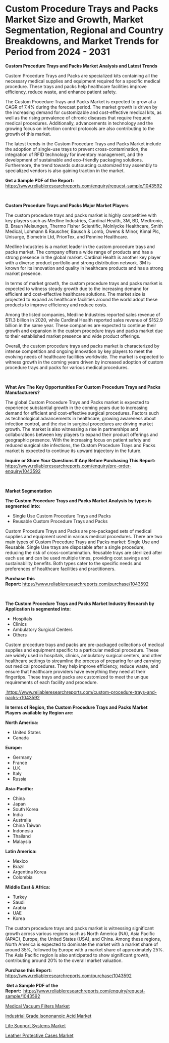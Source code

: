 <p><h1>Custom Procedure Trays and Packs Market Size and Growth, Market Segmentation, Regional and Country Breakdowns, and Market Trends for Period from 2024 -  2031</h1></p><p><strong>Custom Procedure Trays and Packs Market Analysis and Latest Trends</strong></p>
<p><p>Custom Procedure Trays and Packs are specialized kits containing all the necessary medical supplies and equipment required for a specific medical procedure. These trays and packs help healthcare facilities improve efficiency, reduce waste, and enhance patient safety.</p><p>The Custom Procedure Trays and Packs Market is expected to grow at a CAGR of 7.4% during the forecast period. The market growth is driven by the increasing demand for customizable and cost-effective medical kits, as well as the rising prevalence of chronic diseases that require frequent medical procedures. Additionally, advancements in technology and the growing focus on infection control protocols are also contributing to the growth of this market.</p><p>The latest trends in the Custom Procedure Trays and Packs Market include the adoption of single-use trays to prevent cross-contamination, the integration of RFID technology for inventory management, and the development of sustainable and eco-friendly packaging solutions. Furthermore, the trend towards outsourcing customized tray assembly to specialized vendors is also gaining traction in the market.</p></p>
<p><strong>Get a Sample PDF of the Report:&nbsp;</strong> <a href="https://www.reliableresearchreports.com/enquiry/request-sample/1043592">https://www.reliableresearchreports.com/enquiry/request-sample/1043592</a></p>
<p>&nbsp;</p>
<p><strong>Custom Procedure Trays and Packs Major Market Players</strong></p>
<p><p>The custom procedure trays and packs market is highly competitive with key players such as Medline Industries, Cardinal Health, 3M, BD, Medtronic, B. Braun Melsungen, Thermo Fisher Scientific, Molnlycke Healthcare, Smith Medical, Lohmann & Rauscher, Bausch & Lomb, Owens & Minor, Kimal Plc, Unisurge, Biometrix Ltd, PrionTex, and Pennine Healthcare.</p><p>Medline Industries is a market leader in the custom procedure trays and packs market. The company offers a wide range of products and has a strong presence in the global market. Cardinal Health is another key player with a diverse product portfolio and strong distribution network. 3M is known for its innovation and quality in healthcare products and has a strong market presence.</p><p>In terms of market growth, the custom procedure trays and packs market is expected to witness steady growth due to the increasing demand for efficient and cost-effective healthcare solutions. The market size is projected to expand as healthcare facilities around the world adopt these products to improve efficiency and reduce costs.</p><p>Among the listed companies, Medline Industries reported sales revenue of $11.3 billion in 2020, while Cardinal Health reported sales revenue of $152.9 billion in the same year. These companies are expected to continue their growth and expansion in the custom procedure trays and packs market due to their established market presence and wide product offerings.</p><p>Overall, the custom procedure trays and packs market is characterized by intense competition and ongoing innovation by key players to meet the evolving needs of healthcare facilities worldwide. The market is expected to witness growth in the coming years driven by increased adoption of custom procedure trays and packs for various medical procedures.</p></p>
<p>&nbsp;</p>
<p><strong>What Are The Key Opportunities For Custom Procedure Trays and Packs Manufacturers?</strong></p>
<p><p>The global Custom Procedure Trays and Packs market is expected to experience substantial growth in the coming years due to increasing demand for efficient and cost-effective surgical procedures. Factors such as technological advancements in healthcare, growing awareness about infection control, and the rise in surgical procedures are driving market growth. The market is also witnessing a rise in partnerships and collaborations between key players to expand their product offerings and geographic presence. With the increasing focus on patient safety and reduced surgical site infections, the Custom Procedure Trays and Packs market is expected to continue its upward trajectory in the future.</p></p>
<p><strong>Inquire or Share Your Questions If Any Before Purchasing This Report:</strong> <a href="https://www.reliableresearchreports.com/enquiry/pre-order-enquiry/1043592">https://www.reliableresearchreports.com/enquiry/pre-order-enquiry/1043592</a></p>
<p>&nbsp;</p>
<p><strong>Market Segmentation</strong></p>
<p><strong>The Custom Procedure Trays and Packs Market Analysis by types is segmented into:</strong></p>
<p><ul><li>Single Use Custom Procedure Trays and Packs</li><li>Reusable Custom Procedure Trays and Packs</li></ul></p>
<p><p>Custom Procedure Trays and Packs are pre-packaged sets of medical supplies and equipment used in various medical procedures. There are two main types of Custom Procedure Trays and Packs market: Single Use and Reusable. Single Use trays are disposable after a single procedure, reducing the risk of cross-contamination. Reusable trays are sterilized after each use and can be used multiple times, providing cost savings and sustainability benefits. Both types cater to the specific needs and preferences of healthcare facilities and practitioners.</p></p>
<p><strong>Purchase this Report:&nbsp;</strong><a href="https://www.reliableresearchreports.com/purchase/1043592">https://www.reliableresearchreports.com/purchase/1043592</a></p>
<p>&nbsp;</p>
<p><strong>The Custom Procedure Trays and Packs Market Industry Research by Application is segmented into:</strong></p>
<p><ul><li>Hospitals</li><li>Clinics</li><li>Ambulatory Surgical Centers</li><li>Others</li></ul></p>
<p><p>Custom procedure trays and packs are pre-packaged collections of medical supplies and equipment specific to a particular medical procedure. These are widely used in hospitals, clinics, ambulatory surgical centers, and other healthcare settings to streamline the process of preparing for and carrying out medical procedures. They help improve efficiency, reduce waste, and ensure that healthcare providers have everything they need at their fingertips. These trays and packs are customized to meet the unique requirements of each facility and procedure.</p></p>
<p><a href="https://www.reliableresearchreports.com/custom-procedure-trays-and-packs-r1043592">&nbsp;https://www.reliableresearchreports.com/custom-procedure-trays-and-packs-r1043592</a></p>
<p><strong>In terms of Region, the Custom Procedure Trays and Packs Market Players available by Region are:</strong></p>
<p>
    <p> <strong> North America: </strong>
        <ul>
            <li>United States</li>
            <li>Canada</li>
        </ul>
        </p> 
    <p> <strong> Europe: </strong>
        <ul>
            <li>Germany</li>
            <li>France</li>
            <li>U.K.</li>
            <li>Italy</li>
            <li>Russia</li>
        </ul>
        </p> 
    <p> <strong> Asia-Pacific: </strong>
        <ul>
            <li>China</li>
            <li>Japan</li>
            <li>South Korea</li>
            <li>India</li>
            <li>Australia</li>
            <li>China Taiwan</li>
            <li>Indonesia</li>
            <li>Thailand</li>
            <li>Malaysia</li>
        </ul>
        </p> 
    <p> <strong> Latin America: </strong>
        <ul>
            <li>Mexico</li>
            <li>Brazil</li>
            <li>Argentina Korea</li>
            <li>Colombia</li>
        </ul>
        </p> 
    <p> <strong> Middle East & Africa: </strong>
        <ul>
            <li>Turkey</li>
            <li>Saudi</li>
            <li>Arabia</li>
            <li>UAE</li>
            <li>Korea</li>
        </ul>
    </p>
    </p>
<p><p>The custom procedure trays and packs market is witnessing significant growth across various regions such as North America (NA), Asia Pacific (APAC), Europe, the United States (USA), and China. Among these regions, North America is expected to dominate the market with a market share of around 35%, followed by Europe with a market share of approximately 25%. The Asia Pacific region is also anticipated to show significant growth, contributing around 20% to the overall market valuation.</p></p>
<p><strong>Purchase this Report: </strong><a href="https://www.reliableresearchreports.com/purchase/1043592">https://www.reliableresearchreports.com/purchase/1043592</a></p>
<p>&nbsp;<strong>Get a Sample PDF of the Report:&nbsp;&nbsp;</strong><a href="https://www.reliableresearchreports.com/enquiry/request-sample/1043592">https://www.reliableresearchreports.com/enquiry/request-sample/1043592</a></p>
<p><strong></strong></p>
<p><p><a href="https://github.com/changoleonlaverguenzanoexiste/Market-Research-Report-List-3/blob/main/medical-vacuum-filters-market.md">Medical Vacuum Filters Market</a></p><p><a href="https://issuu.com/reportprime-2/docs/industrial-grade-isononanoic-acid-market-size-2030">Industrial Grade Isononanoic Acid Market</a></p><p><a href="https://github.com/dimitrishawkinswaynenp91rgz/Market-Research-Report-List-2/blob/main/life-support-systems-market.md">Life Support Systems Market</a></p><p><a href="https://issuu.com/reportprime-2/docs/leather-protective-cases-market-size-2030.pptx">Leather Protective Cases Market</a></p></p>
